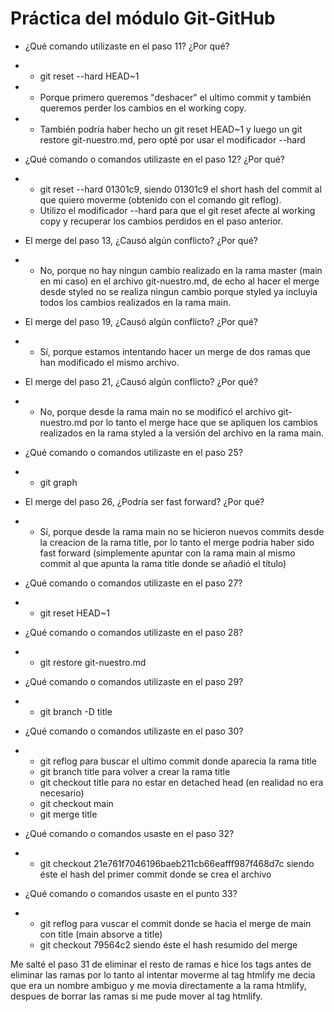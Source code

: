 # Práctica del módulo Git-GitHub

- ¿Qué comando utilizaste en el paso 11? ¿Por qué?
- - git reset --hard HEAD~1
- - Porque primero queremos "deshacer" el ultimo commit y también queremos perder los cambios en el working copy.
- - También podría haber hecho un git reset HEAD~1 y luego un git restore git-nuestro.md, pero opté por usar el modificador --hard

- ¿Qué comando o comandos utilizaste en el paso 12? ¿Por qué?
- - git reset --hard 01301c9, siendo 01301c9 el short hash del commit al que quiero moverme (obtenido con el comando git reflog).
  - Utilizo el modificador --hard para que el git reset afecte al working copy y recuperar los cambios perdidos en el paso anterior.

- El merge del paso 13, ¿Causó algún conflicto? ¿Por qué?
- - No, porque no hay ningun cambio realizado en la rama master (main en mi caso) en el archivo git-nuestro.md, de echo al hacer el merge desde styled no se realiza ningun cambio porque styled ya incluyia todos los cambios realizados en la rama main.
    
- El merge del paso 19, ¿Causó algún conflicto? ¿Por qué?
- - Sí, porque estamos intentando hacer un merge de dos ramas que han modificado el mismo archivo.
    
- El merge del paso 21, ¿Causó algún conflicto? ¿Por qué?
- - No, porque desde la rama main no se modificó el archivo git-nuestro.md por lo tanto el merge hace que se apliquen los cambios realizados en la rama styled a la versión del archivo en la rama main.
    
- ¿Qué comando o comandos utilizaste en el paso 25?
- - git graph
    
- El merge del paso 26, ¿Podría ser fast forward? ¿Por qué?
- - Sí, porque desde la rama main no se hicieron nuevos commits desde la creacion de la rama title, por lo tanto el merge podria haber sido fast forward (simplemente apuntar con la rama main al mismo commit al que apunta la rama title donde se añadió el título)
    
- ¿Qué comando o comandos utilizaste en el paso 27?
- - git reset HEAD~1
    
- ¿Qué comando o comandos utilizaste en el paso 28?
- - git restore git-nuestro.md
    
- ¿Qué comando o comandos utilizaste en el paso 29?
- - git branch -D title
    
- ¿Qué comando o comandos utilizaste en el paso 30?
- - git reflog para buscar el ultimo commit donde aparecia la rama title
  - git branch title para volver a crear la rama title
  - git checkout title para no estar en detached head (en realidad no era necesario)
  - git checkout main
  - git merge title
    
- ¿Qué comando o comandos usaste en el paso 32?
- - git checkout 21e761f7046196baeb211cb66eafff987f468d7c siendo éste el hash del primer commit donde se crea el archivo
    
- ¿Qué comando o comandos usaste en el punto 33?
- - git reflog para vuscar el commit donde se hacia el merge de main con title (main absorve a title)
  - git checkout 79564c2 siendo éste el hash resumido del merge

Me salté el paso 31 de eliminar el resto de ramas e hice los tags antes de eliminar las ramas por lo tanto al intentar moverme al tag htmlify me decia que era un nombre ambiguo y me movia directamente a la rama htmlify, despues de borrar las ramas si me pude mover al tag htmlify.
